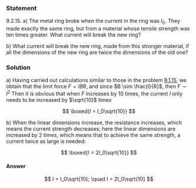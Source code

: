 ###  Statement

$9.2.15.$ a) The metal ring broke when the current in the ring was $I_0$. They made exactly the same ring, but from a material whose tensile strength was ten times greater. What current will break the new ring?

b) What current will break the new ring, made from this stronger material, if all the dimensions of the new ring are twice the dimensions of the old one?

### Solution

a) Having carried out calculations similar to those in the problem [9.1.15](../9.1.15), we obtain that the limit force $F = IBR$, and since $B \sim \frac{I}{R}$, then $F \sim I^2$ Then it is obvious that when $F$ increases by 10 times, the current $I$ only needs to be increased by $\sqrt{10}$ times

$$
\boxed{I = I_0\sqrt{10}}
$$

b) When the linear dimensions increase, the resistance increases, which means the current strength decreases; here the linear dimensions are increased by 2 times, which means that to achieve the same strength, a current twice as large is needed:

$$
\boxed{I = 2I_0\sqrt{10}}
$$

#### Answer

$$
I = I_0\sqrt{10}; \quad I = 2I_0\sqrt{10}
$$